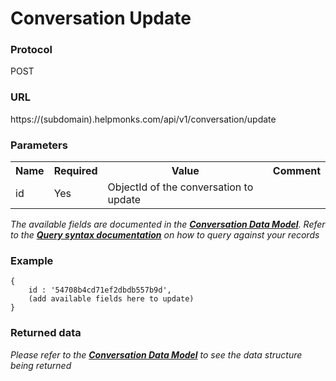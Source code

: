 # Conversation Update

### Protocol
POST

### URL
https://(subdomain).helpmonks.com/api/v1/conversation/update

### Parameters
<table>
    <tr>
        <th>Name</th>
        <th>Required</th>
        <th>Value</th>
        <th>Comment</th>
    </tr>
    <tr>
        <td>id</td>
        <td>Yes</td>
        <td>ObjectId of the conversation to update</td>
        <td></td>
    </tr>
</table>

*The available fields are documented in the **[Conversation Data Model](/api/models/conversation/)**. Refer to the **[Query syntax documentation](/api/syntax)** on how to query against your records*

### Example

```
{
    id : '54708b4cd71ef2dbdb557b9d',
    (add available fields here to update)
}
```

### Returned data

*Please refer to the **[Conversation Data Model](/api/models/conversation/)** to see the data structure being returned*

